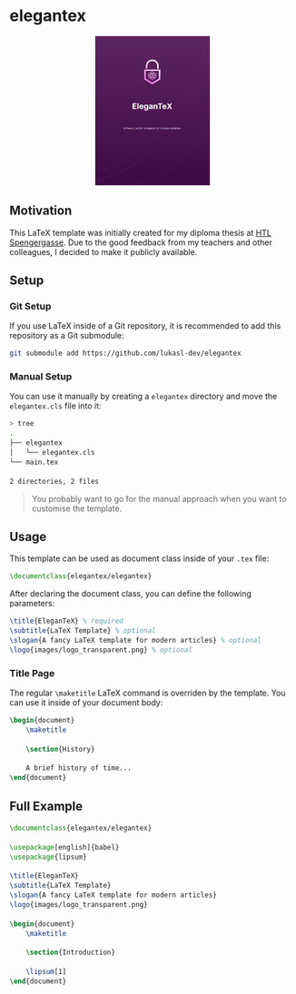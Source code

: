 # elegantex

<div align="center">
    <img
        src="assets/preview_titlepage.png"
        height="40%"
        width="40%"
    />
</div>

## Motivation

This LaTeX template was initially created for my diploma thesis at [HTL Spengergasse](https://spengergasse.at/). Due to the good feedback from my teachers and other colleagues, I decided to make it publicly available.

## Setup

### Git Setup

If you use LaTeX inside of a Git repository, it is recommended to add this repository as a Git submodule:

```bash
git submodule add https://github.com/lukasl-dev/elegantex
```

### Manual Setup

You can use it manually by creating a `elegantex` directory and move the `elegantex.cls` file into it:

```bash
> tree
.
├── elegantex
│   └── elegantex.cls
└── main.tex

2 directories, 2 files
```

> You probably want to go for the manual approach when you want to customise the template.

## Usage

This template can be used as document class inside of your `.tex` file:

```tex
\documentclass{elegantex/elegantex}
```

After declaring the document class, you can define the following parameters:

```tex
\title{EleganTeX} % required
\subtitle{LaTeX Template} % optional
\slogan{A fancy LaTeX template for modern articles} % optional
\logo{images/logo_transparent.png} % optional
```

### Title Page

The regular `\maketitle` LaTeX command is overriden by the template. You can use it inside of your document body:

```tex
\begin{document}
    \maketitle
    
    \section{History}

    A brief history of time...
\end{document}
```

## Full Example 

```tex
\documentclass{elegantex/elegantex}

\usepackage[english]{babel}
\usepackage{lipsum}

\title{EleganTeX}
\subtitle{LaTeX Template}
\slogan{A fancy LaTeX template for modern articles}
\logo{images/logo_transparent.png}

\begin{document}
    \maketitle
    
    \section{Introduction}

    \lipsum[1]
\end{document}
```
